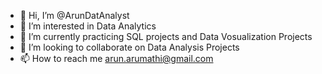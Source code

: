 - 👋 Hi, I’m @ArunDatAnalyst
- 👀 I’m interested in Data Analytics
- 🌱 I’m currently practicing SQL projects and Data Vosualization Projects
- 💞️ I’m looking to collaborate on Data Analysis Projects
- 📫 How to reach me arun.arumathi@gmail.com

<!---
ArunMathivanan/ArunMathivanan is a ✨ special ✨ repository because its `README.md` (this file) appears on your GitHub profile.
You can click the Preview link to take a look at your changes.
--->
